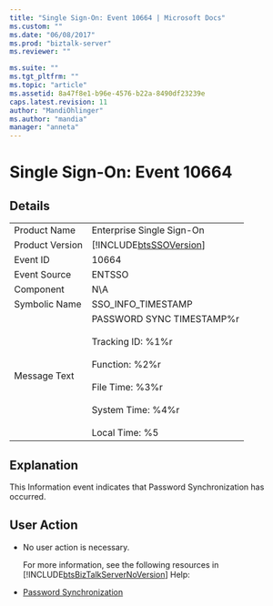 ```yaml
---
title: "Single Sign-On: Event 10664 | Microsoft Docs"
ms.custom: ""
ms.date: "06/08/2017"
ms.prod: "biztalk-server"
ms.reviewer: ""

ms.suite: ""
ms.tgt_pltfrm: ""
ms.topic: "article"
ms.assetid: 8a47f8e1-b96e-4576-b22a-8490df23239e
caps.latest.revision: 11
author: "MandiOhlinger"
ms.author: "mandia"
manager: "anneta"
---
```

# Single Sign-On: Event 10664
## Details  

|                 |                                                                                                                                                                         |
|-----------------|-------------------------------------------------------------------------------------------------------------------------------------------------------------------------|
|  Product Name   |                                                                        Enterprise Single Sign-On                                                                        |
| Product Version |                                                       [!INCLUDE[btsSSOVersion](../includes/btsssoversion-md.md)]                                                        |
|    Event ID     |                                                                                  10664                                                                                  |
|  Event Source   |                                                                                 ENTSSO                                                                                  |
|    Component    |                                                                                   N\A                                                                                   |
|  Symbolic Name  |                                                                           SSO_INFO_TIMESTAMP                                                                            |
|  Message Text   | PASSWORD SYNC TIMESTAMP%r<br /><br /> Tracking ID: %1%r<br /><br /> Function: %2%r<br /><br /> File Time: %3%r<br /><br /> System Time: %4%r<br /><br /> Local Time: %5 |

## Explanation  
 This Information event indicates that Password Synchronization has occurred.  

## User Action  

- No user action is necessary.  

  For more information, see the following resources in [!INCLUDE[btsBizTalkServerNoVersion](../includes/btsbiztalkservernoversion-md.md)] Help:  

- [Password Synchronization](../core/password-synchronization2.md)
